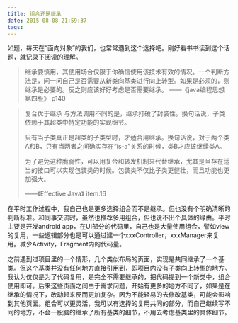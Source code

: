 ```yaml
---
title: 组合还是继承
date: 2015-08-08 21:59:37
tags:
---
```


如题，每天在“面向对象”的我们，也常常遇到这个选择吧。刚好看书书读到这个话题，就记录下阅读的理解。

> 继承要慎用，其使用场合仅限于你确信使用该技术有效的情况。一个判断方法是，问一问自己是否需要从新类向基类进行向上转型。如果是必须的，则继承是必要的。反之则应该好好考虑是否需要继承。
> ——《java编程思想 第四版》 p140

> 复合优于继承 与方法调用不同的是，继承打破了封装性。换句话说，子类依赖于其超类中特定功能的实现细节。
> 
> 只有当子类真正是超类的子类型时，才适合用继承。换句话说，对于两个类A和B，只有当两者之间确实存在“is-a”关系的时候，类B才应该继续类A。
> 
> 为了避免这种脆弱性，可以用复合和转发机制来代替继承，尤其是当存在适当的接口可以实现包装类的时候。包装类不仅比子类更健壮，而且功能也更加强大。
> 
> ——《Effective Java》 item.16

在平时工作过程中，我自己也是更多选择组合而不是继承。但也没有个明确清晰的判断标准。和同事交流时，虽然也推荐多用组合，但也说不出个具体的缘由。平时主要是开发android app，在UI部分的代码里，自己也是大量使用组合，譬如view的复用，一些逻辑部分也是可以通过建一个xxxController，xxxManager来复用。减少Activity，Fragment内的代码量。

之前遇到过项目里的一个情形，几个类似布局的页面，实现是共同继承了一个基类。但这个基类并没有任何地方直接引用到，即项目内没有子类向上转型的地方。我认为仅仅是为了代码复用，是完全不需要继承的，把代码提到一个新类中，组合使用即可。后来这些页面之间由于需求问题，开始有更多的地方不同了，如果是在继承的情况下，改动起来反而更加复杂。因为不能轻易的去修改基类，可能会影响到其他页面。组合可以更灵活，我可以有选择的复用共同的部分，而自己继续写不同的地方，不会一股脑的继承了所有基类的细节，不用去考虑基类里的具体细节。













